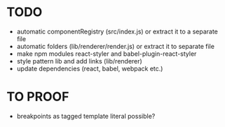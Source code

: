 # TODO

- automatic componentRegistry (src/index.js) or extract it to a separate file
- automatic folders (lib/renderer/render.js) or extract it to separate file
- make npm modules react-styler and babel-plugin-react-styler
- style pattern lib and add links (lib/renderer)
- update dependencies (react, babel, webpack etc.)

# TO PROOF

- breakpoints as tagged template literal possible?

